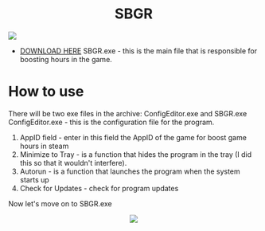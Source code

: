 
<p align="center">
 <h1 align="center">SBGR</h1>
  <img src="https://i.imgur.com/VUiu23X.png"/> 

</p>


- [DOWNLOAD HERE](https://github.com/retrojan/SBGR/releases/download/SBGR/SBGR.zip)
SBGR.exe - this is the main file that is responsible for boosting hours in the game.


# How to use
There will be two exe files in the archive: ConfigEditor.exe and SBGR.exe
ConfigEditor.exe - this is the configuration file for the program.
1. AppID field - enter in this field the AppID of the game for boost game hours in steam
2. Minimize to Tray - is a function that hides the program in the tray (I did this so that it wouldn't interfere).
3. Autorun - is a function that launches the program when the system starts up
4. Check for Updates - check for program updates

Now let's move on to SBGR.exe

<p align="center">
  <img src="https://i.imgur.com/4tUHn83.png"/> 
</p>

